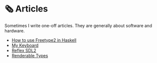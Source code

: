 # 🗞️  Articles
Sometimes I write one-off articles.
They are generally about software and hardware.

- [How to use Freetype2 in Haskell](./Haskell-font-rendering-with-freetype2-and-opengl.md)
- [My Keyboard](./My-Keyboard.md)
- [Reflex SDL2](./reflex-sdl2.md)
- [Renderable Types](./Renderable.md)
